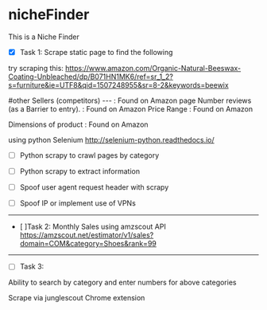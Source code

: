 # nicheFinder
This is a Niche Finder 

- [x] Task 1: Scrape static page to find the following  

try scraping this: https://www.amazon.com/Organic-Natural-Beeswax-Coating-Unbleached/dp/B071HN1MK6/ref=sr_1_2?s=furniture&ie=UTF8&qid=1507248955&sr=8-2&keywords=beewix

#other Sellers (competitors)  ---                   : Found on Amazon page
Number reviews (as a Barrier to entry).             : Found on Amazon
Price Range                                         : Found on Amazon

Dimensions of product                               : Found on Amazon

using python Selenium 
http://selenium-python.readthedocs.io/

- [ ] Python scrapy to crawl pages by category 

- [ ] Python scrapy to extract information 

- [ ] Spoof user agent request header with scrapy 

- [ ] Spoof IP or implement use of VPNs

--------------------------------------------------------------------------
- [ ]Task 2: Monthly Sales using amzscout API
https://amzscout.net/estimator/v1/sales?domain=COM&category=Shoes&rank=99

-------------------------------------------------------------------------
- [ ] Task 3: 

Ability to search by category and enter numbers for above categories

Scrape via junglescout Chrome extension
